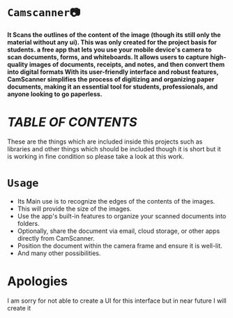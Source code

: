 # `Camscanner📷` 
**It Scans the outlines of the content of the image (though its still only the  material without any ui).
This was only created for the project basis for students. a free app that lets you use your mobile device's camera to scan documents, forms, and whiteboards.  It allows users to capture high-quality images of documents, receipts, and notes, and then convert them into digital formats With its user-friendly interface and robust features, CamScanner simplifies the process of digitizing and organizing paper documents, making it an essential tool for students, professionals, and anyone looking to go paperless.**
# _TABLE OF CONTENTS_
These are the things which are included inside this projects such as libraries and other things which should be included though it is short but it is working in fine condition so please take a look at this work.
# `Usage`
- Its Main use is to recognize the edges of the contents of the images.
- This will provide the size of the images.
- Use the app's built-in features to organize your scanned documents into folders.
- Optionally, share the document via email, cloud storage, or other apps directly from CamScanner.
- Position the document within the camera frame and ensure it is well-lit.
- And many other possibilities.
# **Apologies**
I am sorry for not able to create a UI for this interface but in near future I will create it
